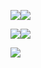 <image src="./packages/gitimages/Screen Shot 2020-01-12 at 20.46.52.png" /><image src="./packages/gitimages/Screen Shot 2020-01-12 at 20.46.59.png" />

<image src="./packages/gitimages/Screen Shot 2020-01-12 at 20.47.05.png" /><image src="./packages/gitimages/Screen Shot 2020-01-12 at 20.47.16.png" />

<image src="./packages/gitimages/Screen Shot 2020-01-12 at 20.55.17.png" />
